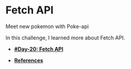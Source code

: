 # Fetch API

Meet new pokemon with Poke-api

In this challenge, I learned more about Fetch API.

- **[#Day-20: Fetch API](https://romariocoimbrac.github.io/100-days-of-code-challenge/src/day-020-fetch-api/)**

- **[References](https://developer.mozilla.org/pt-BR/docs/Web/API/Fetch_API)**
